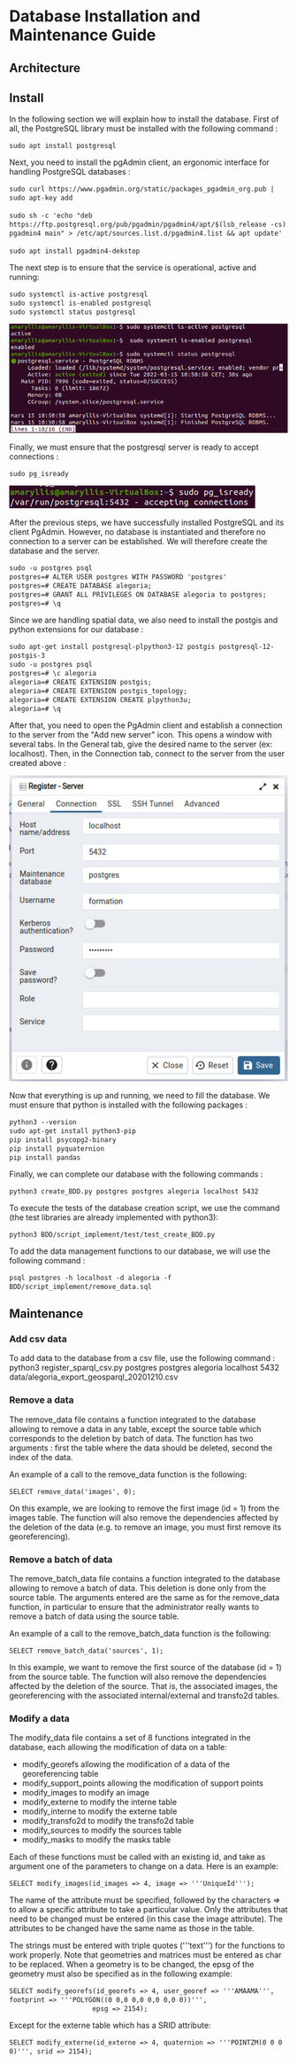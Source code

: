 # Database Installation and Maintenance Guide #

## Architecture ##

## Install ##

In the following section we will explain how to install the database. First of all, the PostgreSQL library must be installed with the following command :
```
sudo apt install postgresql
```

Next, you need to install the pgAdmin client, an ergonomic interface for handling PostgreSQL databases :
```
sudo curl https://www.pgadmin.org/static/packages_pgadmin_org.pub | sudo apt-key add

sudo sh -c 'echo "deb https://ftp.postgresql.org/pub/pgadmin/pgadmin4/apt/$(lsb_release -cs) pgadmin4 main" > /etc/apt/sources.list.d/pgadmin4.list && apt update'

sudo apt install pgadmin4-dekstop
```

The next step is to ensure that the service is operational, active and running:
```
sudo systemctl is-active postgresql
sudo systemctl is-enabled postgresql
sudo systemctl status postgresql
```

![image](images/InstallPostGre.PNG)

Finally, we must ensure that the postgresql server is ready to accept connections :
```
sudo pg_isready
```

![image](images/InstallPostGre2.PNG)

After the previous steps, we have successfully installed PostgreSQL and its client PgAdmin. However, no database is instantiated and therefore no connection to a server can be established. We will therefore create the database and the server.

```
sudo -u postgres psql
postgres=# ALTER USER postgres WITH PASSWORD 'postgres'
postgres=# CREATE DATABASE alegoria;
postgres=# GRANT ALL PRIVILEGES ON DATABASE alegoria to postgres;
postgres=# \q
```

Since we are handling spatial data, we also need to install the postgis and python extensions for our database :
```
sudo apt-get install postgresql-plpython3-12 postgis postgresql-12-postgis-3
sudo -u postgres psql
postgres=# \c alegoria
alegoria=# CREATE EXTENSION postgis;
alegoria=# CREATE EXTENSION postgis_topology;
alegoria=# CREATE EXTENSION CREATE plpython3u;
alegoria=# \q
```

After that, you need to open the PgAdmin client and establish a connection to the server from the "Add new server" icon. This opens a window with several tabs. In the General tab, give the desired name to the server (ex: localhost). Then, in the Connection tab, connect to the server from the user created above :

![image](images/InstallBDD.PNG)

Now that everything is up and running, we need to fill the database. We must ensure that python is installed with the following packages :
```
python3 --version
sudo apt-get install python3-pip 
pip install psycopg2-binary
pip install pyquaternion
pip install pandas
```

Finally, we can complete our database with the following commands :
```
python3 create_BDD.py postgres postgres alegoria localhost 5432
```

To execute the tests of the database creation script, we use the command (the test libraries are already implemented with python3):
```
python3 BDD/script_implement/test/test_create_BDD.py
```

To add the data management functions to our database, we will use the following command :
```
psql postgres -h localhost -d alegoria -f BDD/script_implement/remove_data.sql
```

## Maintenance ##

### Add csv data

To add data to the database from a csv file, use the following command :
python3 register_sparql_csv.py postgres postgres alegoria localhost 5432 data/alegoria_export_geosparql_20201210.csv 

### Remove a data

The remove_data file contains a function integrated to the database allowing to remove a data in any table, except the source table which corresponds to the deletion by batch of data. The function has two arguments : first the table where the data should be deleted, second the index of the data.

An example of a call to the remove_data function is the following:

```
SELECT remove_data('images', 0);
```

On this example, we are looking to remove the first image (id = 1) from the images table. The function will also remove the dependencies affected by the deletion of the data (e.g. to remove an image, you must first remove its georeferencing).

### Remove a batch of data

The remove_batch_data file contains a function integrated to the database allowing to remove a batch of data. This deletion is done only from the source table. The arguments entered are the same as for the remove_data function, in particular to ensure that the administrator really wants to remove a batch of data using the source table.

An example of a call to the remove_batch_data function is the following:

```
SELECT remove_batch_data('sources', 1);
```

In this example, we want to remove the first source of the database (id = 1) from the source table. The function will also remove the dependencies affected by the deletion of the source. That is, the associated images, the georeferencing with the associated internal/external and transfo2d tables.

### Modify a data

The modify_data file contains a set of 8 functions integrated in the database, each allowing the modification of data on a table:
- modify_georefs allowing the modification of a data of the georeferencing table
- modify_support_points allowing the modification of support points
- modify_images to modify an image
- modify_externe to modify the interne table
- modify_interne to modify the externe table
- modify_transfo2d to modify the transfo2d table
- modify_sources to modify the sources table
- modify_masks to modify the masks table

Each of these functions must be called with an existing id, and take as argument one of the parameters to change on a data. Here is an example:
```
SELECT modify_images(id_images => 4, image => '''UniqueId''');
```

The name of the attribute must be specified, followed by the characters *=>* to allow a specific attribute to take a particular value. Only the attributes that need to be changed must be entered (in this case the image attribute). The attributes to be changed have the same name as those in the table.

The strings must be entered with triple quotes ('''text''') for the functions to work properly. Note that geometries and matrices must be entered as char to be replaced. When a geometry is to be changed, the epsg of the geometry must also be specified as in the following example:
```
SELECT modify_georefs(id_georefs => 4, user_georef => '''AMAAMA''', footprint => '''POLYGON((0 0,0 0,0 0,0 0,0 0))''',
					 epsg => 2154);
```
Except for the externe table which has a SRID attribute:
```
SELECT modify_externe(id_externe => 4, quaternion => '''POINTZM(0 0 0 0)''', srid => 2154);
```
 